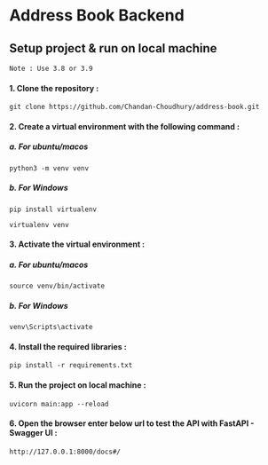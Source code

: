 # Address Book Backend

## Setup project & run on local machine

`Note : Use 3.8 or 3.9`

#### 1. Clone the repository :

```
git clone https://github.com/Chandan-Choudhury/address-book.git
```

#### 2. Create a virtual environment with the following command :

##### a. For ubuntu/macos

```
python3 -m venv venv
```

##### b. For Windows

```
pip install virtualenv
```

```
virtualenv venv
```

#### 3. Activate the virtual environment :

##### a. For ubuntu/macos

```
source venv/bin/activate
```

##### b. For Windows

```
venv\Scripts\activate
```

#### 4. Install the required libraries :

```
pip install -r requirements.txt
```

#### 5. Run the project on local machine :

```
uvicorn main:app --reload
```

#### 6. Open the browser enter below url to test the API with FastAPI - Swagger UI :

```
http://127.0.0.1:8000/docs#/
```
